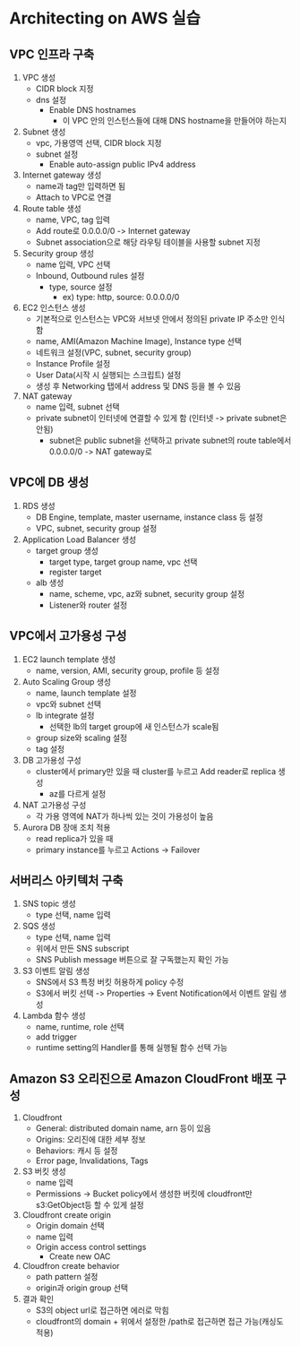 # Architecting on AWS 실습
## VPC 인프라 구축
1. VPC 생성
    - CIDR block 지정
    - dns 설정
        - Enable DNS hostnames
            - 이 VPC 안의 인스턴스들에 대해 DNS hostname을 만들어야 하는지
2. Subnet 생성
    - vpc, 가용영역 선택, CIDR block 지정
    - subnet 설정
        - Enable auto-assign public IPv4 address
3. Internet gateway 생성
    - name과 tag만 입력하면 됨
    - Attach to VPC로 연결
4. Route table 생성
    - name, VPC, tag 입력
    - Add route로 0.0.0.0/0 -> Internet gateway
    - Subnet association으로 해당 라우팅 테이블을 사용할 subnet 지정
5. Security group 생성
    - name 입력, VPC 선택
    - Inbound, Outbound rules 설정
        - type, source 설정
            - ex) type: http, source: 0.0.0.0/0
6. EC2 인스턴스 생성
    - 기본적으로 인스턴스는 VPC와 서브넷 안에서 정의된 private IP 주소만 인식함
    - name, AMI(Amazon Machine Image), Instance type 선택
    - 네트워크 설정(VPC, subnet, security group)
    - Instance Profile 설정
    - User Data(시작 시 실행되는 스크립트) 설정
    - 생성 후 Networking 탭에서 address 및 DNS 등을 볼 수 있음
7. NAT gateway
    - name 입력, subnet 선택
    - private subnet이 인터넷에 연결할 수 있게 함 (인터넷 -> private subnet은 안됨)
        - subnet은 public subnet을 선택하고 private subnet의 route table에서 0.0.0.0/0 -> NAT gateway로

## VPC에 DB 생성
1. RDS 생성
    - DB Engine, template, master username, instance class 등 설정
    - VPC, subnet, security group 설정
2. Application Load Balancer 생성
    - target group 생성
        - target type, target group name, vpc 선택
        - register target
    - alb 생성
        - name, scheme, vpc, az와 subnet, security group 설정
        - Listener와 router 설정

## VPC에서 고가용성 구성
1. EC2 launch template 생성
    - name, version, AMI, security group, profile 등 설정
2. Auto Scaling Group 생성
    - name, launch template 설정
    - vpc와 subnet 선택
    - lb integrate 설정
        - 선택한 lb의 target group에 새 인스턴스가 scale됨
    - group size와 scaling 설정
    - tag 설정 
3. DB 고가용성 구성
    - cluster에서 primary만 있을 때 cluster를 누르고 Add reader로 replica 생성
        - az를 다르게 설정
4. NAT 고가용성 구성
    - 각 가용 영역에 NAT가 하나씩 있는 것이 가용성이 높음
5. Aurora DB 장애 조치 적용
    - read replica가 있을 때
    - primary instance를 누르고 Actions -> Failover

## 서버리스 아키텍처 구축
1. SNS topic 생성
    - type 선택, name 입력
2. SQS 생성
    - type 선택, name 입력
    - 위에서 만든 SNS subscript
    - SNS Publish message 버튼으로 잘 구독했는지 확인 가능
3. S3 이벤트 알림 생성
    - SNS에서 S3 특정 버킷 허용하게 policy 수정
    - S3에서 버킷 선택 -> Properties -> Event Notification에서 이벤트 알림 생성
4. Lambda 함수 생성
    - name, runtime, role 선택
    - add trigger
    - runtime setting의 Handler를 통해 실행될 함수 선택 가능

## Amazon S3 오리진으로 Amazon CloudFront 배포 구성
1. Cloudfront
    - General: distributed domain name, arn 등이 있음
    - Origins: 오리진에 대한 세부 정보
    - Behaviors: 캐시 등 설정
    - Error page, Invalidations, Tags
2. S3 버킷 생성
    - name 입력
    - Permissions -> Bucket policy에서 생성한 버킷에 cloudfront만 s3:GetObject등 할 수 있게 설정
3. Cloudfront create origin
    - Origin domain 선택
    - name 입력
    - Origin access control settings
        - Create new OAC
4. Cloudfron create behavior
    - path pattern 설정
    - origin과 origin group 선택
5. 결과 확인
    - S3의 object url로 접근하면 에러로 막힘
    - cloudfront의 domain + 위에서 설정한 /path로 접근하면 접근 가능(캐싱도 적용)
    